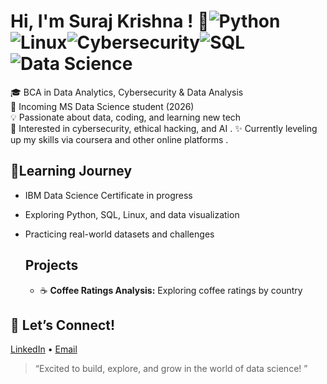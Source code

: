 # Hi, I'm Suraj Krishna ! 👋![Python](https://img.shields.io/badge/Python-3776AB?style=for-the-badge&logo=python&logoColor=white)![Linux](https://img.shields.io/badge/Linux-FCC624?style=for-the-badge&logo=linux&logoColor=black)![Cybersecurity](https://img.shields.io/badge/Cybersecurity-2E3440?style=for-the-badge&logo=hackthebox&logoColor=green)![SQL](https://img.shields.io/badge/SQL-4479A1?style=for-the-badge&logo=postgresql&logoColor=white)![Data Science](https://img.shields.io/badge/Data_Science-FFA500?style=for-the-badge)

🎓 BCA in Data Analytics, Cybersecurity & Data Analysis  
🚀 Incoming MS Data Science student (2026)  
💡 Passionate about data, coding, and learning new tech  
🔐 Interested in cybersecurity, ethical hacking, and AI .
✨ Currently leveling up my skills via coursera and other online  platforms .

## 🌱Learning Journey
- IBM Data Science Certificate in progress
- Exploring Python, SQL, Linux, and data visualization
- Practicing real-world datasets and challenges

   ## Projects

  - ☕️ **Coffee Ratings Analysis:** Exploring coffee ratings by country
  


## 🤝 Let’s Connect!
[LinkedIn](https://www.linkedin.com/in/sooraj-krishna-629ab5226) • [Email](mailto:soorajkrishna110@gmail.com)

> “Excited to build, explore, and grow in the world of data science! ”
